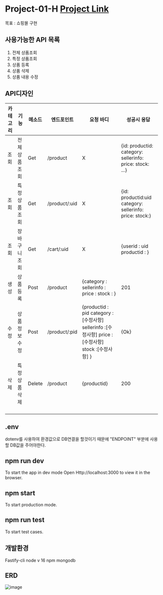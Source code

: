 # Project-01-H [Project Link](https://grave-slug-ebc.notion.site/PROJECT-H-96d6ecc1f038467a9fcc30d956a9d101)
목표 : 쇼핑몰 구현


## 사용가능한 API 목록
1. 전체 상품조회 
2. 특정 상품조회
3. 상품 등록
4. 상품 삭제
5. 상품 내용 수정
## API디자인
|카테고리|기능|메소드|엔드포인트|요청 바디|성공시 응답|
|---|---|---|---|---|---|
|조회|전체 상품 조회|Get|/product|X|{id: productid: category: sellerinfo: price: stock: ...}|
|조회|특정 상품 조회|Get|/product/:uid|X|{id: productid:uid category: sellerinfo: price: stock:}|
|조회|장바구니 조회|Get|/cart/:uid|X|{userid : uid productid : }|
|생성|상품 등록|Post|/product|{category : sellerinfo : price : stock : }|201|
|수정|상품 정보 수정|Post|/product/:pid|{productid : pid category : [수정사항] sellerinfo :[수정사항] price :[수정사항] stock :[수정사항] }|{Ok}|
|삭제|특정 상품 삭제|Delete|/product|{productid}|200|
| | | | | | |
| | | | | | |
| | | | | | |
| | | | | | |
## .env
dotenv를 사용하여 환경값으로 DB연결을 할것이기 때문에 
"ENDPOINT" 부분에 사용할 DB값을 주어야한다.

## npm run dev
To start the app in dev mode
Open Http://localhost:3000 to view it in the browser.

## npm start
To start production mode.

## npm run test
To start test cases.
## 개발환경
Fastify-cli
node v 16
npm
mongodb

## ERD
![image](https://user-images.githubusercontent.com/62275129/157042882-3ba8faa3-33a3-4777-b825-50ef7fc591a2.png)
